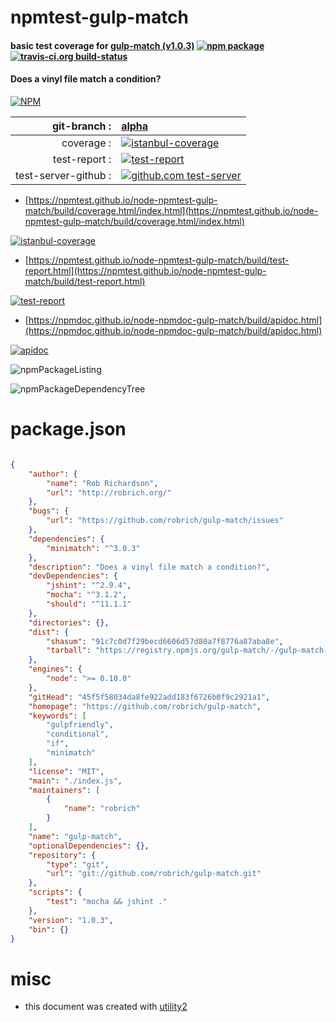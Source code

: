 # npmtest-gulp-match

#### basic test coverage for  [gulp-match (v1.0.3)](https://github.com/robrich/gulp-match)  [![npm package](https://img.shields.io/npm/v/npmtest-gulp-match.svg?style=flat-square)](https://www.npmjs.org/package/npmtest-gulp-match) [![travis-ci.org build-status](https://api.travis-ci.org/npmtest/node-npmtest-gulp-match.svg)](https://travis-ci.org/npmtest/node-npmtest-gulp-match)

#### Does a vinyl file match a condition?

[![NPM](https://nodei.co/npm/gulp-match.png?downloads=true&downloadRank=true&stars=true)](https://www.npmjs.com/package/gulp-match)

| git-branch : | [alpha](https://github.com/npmtest/node-npmtest-gulp-match/tree/alpha)|
|--:|:--|
| coverage : | [![istanbul-coverage](https://npmtest.github.io/node-npmtest-gulp-match/build/coverage.badge.svg)](https://npmtest.github.io/node-npmtest-gulp-match/build/coverage.html/index.html)|
| test-report : | [![test-report](https://npmtest.github.io/node-npmtest-gulp-match/build/test-report.badge.svg)](https://npmtest.github.io/node-npmtest-gulp-match/build/test-report.html)|
| test-server-github : | [![github.com test-server](https://npmtest.github.io/node-npmtest-gulp-match/GitHub-Mark-32px.png)](https://npmtest.github.io/node-npmtest-gulp-match/build/app/index.html) | | build-artifacts : | [![build-artifacts](https://npmtest.github.io/node-npmtest-gulp-match/glyphicons_144_folder_open.png)](https://github.com/npmtest/node-npmtest-gulp-match/tree/gh-pages/build)|

- [https://npmtest.github.io/node-npmtest-gulp-match/build/coverage.html/index.html](https://npmtest.github.io/node-npmtest-gulp-match/build/coverage.html/index.html)

[![istanbul-coverage](https://npmtest.github.io/node-npmtest-gulp-match/build/screenCapture.buildCi.browser.%252Ftmp%252Fbuild%252Fcoverage.lib.html.png)](https://npmtest.github.io/node-npmtest-gulp-match/build/coverage.html/index.html)

- [https://npmtest.github.io/node-npmtest-gulp-match/build/test-report.html](https://npmtest.github.io/node-npmtest-gulp-match/build/test-report.html)

[![test-report](https://npmtest.github.io/node-npmtest-gulp-match/build/screenCapture.buildCi.browser.%252Ftmp%252Fbuild%252Ftest-report.html.png)](https://npmtest.github.io/node-npmtest-gulp-match/build/test-report.html)

- [https://npmdoc.github.io/node-npmdoc-gulp-match/build/apidoc.html](https://npmdoc.github.io/node-npmdoc-gulp-match/build/apidoc.html)

[![apidoc](https://npmdoc.github.io/node-npmdoc-gulp-match/build/screenCapture.buildCi.browser.%252Ftmp%252Fbuild%252Fapidoc.html.png)](https://npmdoc.github.io/node-npmdoc-gulp-match/build/apidoc.html)

![npmPackageListing](https://npmtest.github.io/node-npmtest-gulp-match/build/screenCapture.npmPackageListing.svg)

![npmPackageDependencyTree](https://npmtest.github.io/node-npmtest-gulp-match/build/screenCapture.npmPackageDependencyTree.svg)



# package.json

```json

{
    "author": {
        "name": "Rob Richardson",
        "url": "http://robrich.org/"
    },
    "bugs": {
        "url": "https://github.com/robrich/gulp-match/issues"
    },
    "dependencies": {
        "minimatch": "^3.0.3"
    },
    "description": "Does a vinyl file match a condition?",
    "devDependencies": {
        "jshint": "^2.9.4",
        "mocha": "^3.1.2",
        "should": "^11.1.1"
    },
    "directories": {},
    "dist": {
        "shasum": "91c7c0d7f29becd6606d57d80a7f8776a87aba8e",
        "tarball": "https://registry.npmjs.org/gulp-match/-/gulp-match-1.0.3.tgz"
    },
    "engines": {
        "node": ">= 0.10.0"
    },
    "gitHead": "45f5f58034da8fe922add183f6726b0f9c2921a1",
    "homepage": "https://github.com/robrich/gulp-match",
    "keywords": [
        "gulpfriendly",
        "conditional",
        "if",
        "minimatch"
    ],
    "license": "MIT",
    "main": "./index.js",
    "maintainers": [
        {
            "name": "robrich"
        }
    ],
    "name": "gulp-match",
    "optionalDependencies": {},
    "repository": {
        "type": "git",
        "url": "git://github.com/robrich/gulp-match.git"
    },
    "scripts": {
        "test": "mocha && jshint ."
    },
    "version": "1.0.3",
    "bin": {}
}
```



# misc
- this document was created with [utility2](https://github.com/kaizhu256/node-utility2)
